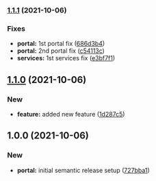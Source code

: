 ### [1.1.1](https://github.com/gparasyris/versioning-demo/compare/v1.1.0...v1.1.1) (2021-10-06)


### Fixes

* **portal:** 1st portal fix ([686d3b4](https://github.com/gparasyris/versioning-demo/commit/686d3b4436a234145a1476494c54d8019a46424d))
* **portal:** 2nd portal fix ([c54113c](https://github.com/gparasyris/versioning-demo/commit/c54113c817c8617d5a367539eb5f8763e7ea6174))
* **services:** 1st services fix ([e3bf7f1](https://github.com/gparasyris/versioning-demo/commit/e3bf7f1a0df235859b2c7be8370765f4951119fa))

## [1.1.0](https://github.com/gparasyris/versioning-demo/compare/v1.0.0...v1.1.0) (2021-10-06)


### New

* **feature:** added new feature ([1d287c5](https://github.com/gparasyris/versioning-demo/commit/1d287c5f9728044effbaa8501339241261d76725))

## 1.0.0 (2021-10-06)


### New

* **portal:** initial semantic release setup ([727bba1](https://github.com/gparasyris/versioning-demo/commit/727bba11d0fa51a1d1fb33cd56221f1a7282c5dd))
